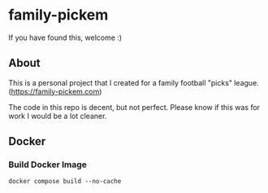 # family-pickem

If you have found this, welcome :) 

## About
This is a personal project that I created for a family football "picks" league.
(https://family-pickem.com)


The code in this repo is decent, but not perfect. Please know if this was for work I would be a lot cleaner. 


## Docker

### Build Docker Image
```
docker compose build --no-cache
```